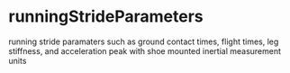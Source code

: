 # runningStrideParameters
running stride paramaters such as ground contact times, flight times, leg stiffness, and acceleration peak with shoe mounted inertial measurement units

